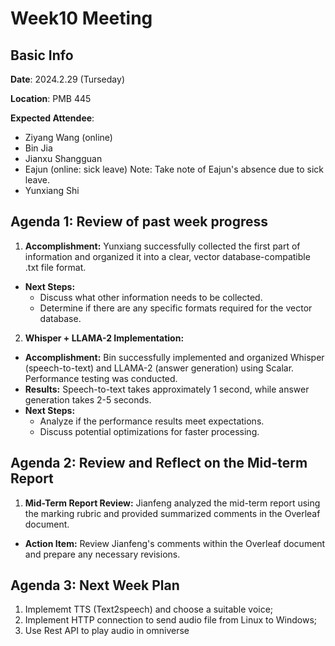 # Week10 Meeting
## Basic Info
**Date**: 2024.2.29 (Turseday)

**Location**: PMB 445

**Expected Attendee**: 
- Ziyang Wang (online)
- Bin Jia 
- Jianxu Shangguan
- Eajun (online: sick leave)  Note: Take note of Eajun's absence due to sick leave.
- Yunxiang Shi 

## Agenda 1: Review of past week progress

1. **Accomplishment:** Yunxiang successfully collected the first part of information and organized it into a clear, vector database-compatible .txt file format.
- **Next Steps:**
    - Discuss what other information needs to be collected.
    - Determine if there are any specific formats required for the vector database.
2. **Whisper + LLAMA-2 Implementation:**
- **Accomplishment:** Bin successfully implemented and organized Whisper (speech-to-text) and LLAMA-2 (answer generation) using Scalar. Performance testing was conducted.
- **Results:** Speech-to-text takes approximately 1 second, while answer generation takes 2-5 seconds.
- **Next Steps:**
    - Analyze if the performance results meet expectations.
    - Discuss potential optimizations for faster processing.

## Agenda 2: Review and Reflect on the Mid-term Report
1. **Mid-Term Report Review:** Jianfeng analyzed the mid-term report using the marking rubric and provided summarized comments in the Overleaf document.
- **Action Item:** Review Jianfeng's comments within the Overleaf document and prepare any necessary revisions.

## Agenda 3: Next Week Plan
1. Implememt TTS (Text2speech) and choose a suitable voice;
2. Implement HTTP connection to send audio file from Linux to Windows;
3. Use Rest API to play audio in omniverse